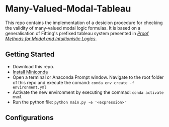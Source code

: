 # Many-Valued-Modal-Tableau
This repo contains the implementation of a desicion procedure for checking the validity of many-valued modal logic formulas. It is based on a generalisation of Fitting's prefixed tableau system presented in [*Proof Methods for Modal and Intuitionistic Logics*](https://doi.org/10.1007/978-94-017-2794-5).

## Getting Started
- Download this repo.
- [Install Miniconda](https://doi.org/10.1007/978-94-017-2794-5)
- Open a terminal or Anaconda Prompt window. Navigate to the root folder of this repo and execute the comand: ```conda env create -f environment.yml ```
- Activate the new environment by executing the commad: `conda activate mvml`
- Run the python file: `python main.py -e '<expression>'`

## Configurations
